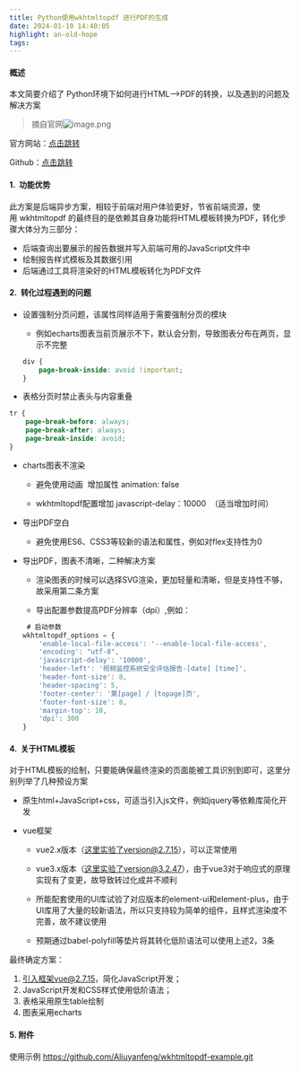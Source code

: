 ```yaml
---
title: Python使用wkhtmltopdf 进行PDF的生成
date: 2024-01-10 14:40:05
highlight: an-old-hope
tags: 
---
```

#### 概述

本文简要介绍了 Python环境下如何进行HTML-->PDF的转换，以及遇到的问题及解决方案

> 摘自官网![image.png](https://p3-juejin.byteimg.com/tos-cn-i-k3u1fbpfcp/700df87a573b4bbbaf3f4ddad7eee148~tplv-k3u1fbpfcp-jj-mark:0:0:0:0:q75.image#?w=1000&h=400&s=573622&e=png&b=f9f9f9)

官方网站：[点击跳转](https://wkhtmltopdf.org/)

Github：[点击跳转](https://github.com/wkhtmltopdf/wkhtmltopdf)
#### 1.  功能优势

此方案是后端异步方案，相较于前端对用户体验更好，节省前端资源，使用 wkhtmltopdf 的最终目的是依赖其自身功能将HTML模板转换为PDF，转化步骤大体分为三部分：
- 后端查询出要展示的报告数据并写入前端可用的JavaScript文件中
- 绘制报告样式模板及其数据引用
- 后端通过工具将渲染好的HTML模板转化为PDF文件

#### 2.  转化过程遇到的问题

- 设置强制分页问题，该属性同样适用于需要强制分页的模块

    - 例如echarts图表当前页展示不下，默认会分割，导致图表分布在两页，显示不完整

    ``` css
    div {
        page-break-inside: avoid !important;
    }
    ```

- 表格分页时禁止表头与内容重叠

``` css
tr {
    page-break-before: always;
    page-break-after: always;
    page-break-inside: avoid;
}
```

- charts图表不渲染

    - 避免使用动画  增加属性 animation: false

    - wkhtmltopdf配置增加 javascript-delay：10000  （适当增加时间）

- 导出PDF空白

    - 避免使用ES6、CSS3等较新的语法和属性，例如对flex支持性为0

- 导出PDF，图表不清晰，二种解决方案

    - 渲染图表的时候可以选择SVG渲染，更加轻量和清晰，但是支持性不够，故采用第二条方案

    - 导出配置参数提高PDF分辨率（dpi）,例如：

    ``` javascript
     # 启动参数
    wkhtmltopdf_options = {
        'enable-local-file-access': '--enable-local-file-access',
        'encoding': "utf-8",
        'javascript-delay': '10000',
        'header-left': '视频监控系统安全评估报告-[date] [time]',
        'header-font-size': 8,
        'header-spacing': 5,
        'footer-center': '第[page] / [topage]页',
        'footer-font-size': 8,
        'margin-top': 10,
        'dpi': 300
    }
    ```
    
 #### 4.  关于HTML模板

对于HTML模板的绘制，只要能确保最终渲染的页面能被工具识别到即可，这里分别列举了几种预设方案

- 原生html+JavaScript+css，可适当引入js文件，例如jquery等依赖库简化开发

- vue框架

    - vue2.x版本（这里实验了version@2.7.15），可以正常使用

    - vue3.x版本（这里实验了version@3.2.47），由于vue3对于响应式的原理实现有了变更，故导致转过化成并不顺利

    - 所能配套使用的UI库试验了对应版本的element-ui和element-plus，由于UI库用了大量的较新语法，所以只支持较为简单的组件，且样式渲染度不完善，故不建议使用

    - 预期通过babel-polyfill等垫片将其转化低阶语法可以使用上述2，3条

最终确定方案：

1. 引入框架vue@2.7.15，简化JavaScript开发；
2. JavaScript开发和CSS样式使用低阶语法；
3. 表格采用原生table绘制
4. 图表采用echarts

#### 5. 附件
使用示例
https://github.com/Aliuyanfeng/wkhtmltopdf-example.git

